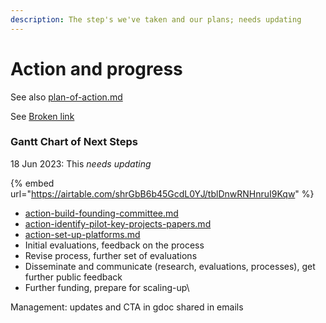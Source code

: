 ```yaml
---
description: The step's we've taken and our plans; needs updating
---
```


# Action and progress

See also [plan-of-action.md](../readme/plan-of-action.md "mention")

See [Broken link](broken-reference "mention")

### Gantt Chart of Next Steps

18 Jun 2023: This _needs updating_

{% embed url="https://airtable.com/shrGbB6b45GcdL0YJ/tblDnwRNHnruI9Kqw" %}

* [action-build-founding-committee.md](pilot-steps/action-build-founding-committee.md "mention")
* [action-identify-pilot-key-projects-papers.md](pilot-steps/action-identify-pilot-key-projects-papers.md "mention")
* [action-set-up-platforms.md](pilot-steps/action-set-up-platforms.md "mention")
* Initial evaluations, feedback on the process
* Revise process, further set of evaluations
* Disseminate and communicate (research, evaluations, processes), get further public feedback
* Further funding, prepare for scaling-up\\

Management: updates and CTA in gdoc shared in emails
